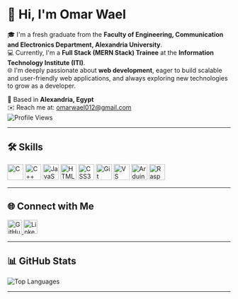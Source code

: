 # 👋 Hi, I'm Omar Wael

🎓 I'm a fresh graduate from the **Faculty of Engineering, Communication and Electronics Department, Alexandria University**.  
💻 Currently, I'm a **Full Stack (MERN Stack) Trainee** at the **Information Technology Institute (ITI)**.  
🌐 I'm deeply passionate about **web development**, eager to build scalable and user-friendly web applications, and always exploring new technologies to grow as a developer.

📍 Based in **Alexandria, Egypt**  
✉️ Reach me at: [omarwael012@gmail.com](mailto:omarwael012@gmail.com)  
![Profile Views](https://visitor-badge.glitch.me/badge?page_id=OmarWael22.OmarWael22&left_text=Profile%20Views)

---

## 🛠️ Skills

<p align="left">
  <img src="https://raw.githubusercontent.com/danielcranney/readme-generator/main/public/icons/skills/c-colored.svg" alt="C" width="36" height="36"/>
  <img src="https://raw.githubusercontent.com/danielcranney/readme-generator/main/public/icons/skills/cplusplus-colored.svg" alt="C++" width="36" height="36"/>
  <img src="https://raw.githubusercontent.com/danielcranney/readme-generator/main/public/icons/skills/javascript-colored.svg" alt="JavaScript" width="36" height="36"/>
  <img src="https://raw.githubusercontent.com/danielcranney/readme-generator/main/public/icons/skills/html5-colored.svg" alt="HTML5" width="36" height="36"/>
  <img src="https://raw.githubusercontent.com/danielcranney/readme-generator/main/public/icons/skills/css3-colored.svg" alt="CSS3" width="36" height="36"/>
  <img src="https://raw.githubusercontent.com/danielcranney/readme-generator/main/public/icons/skills/git-colored.svg" alt="Git" width="36" height="36"/>
  <img src="https://raw.githubusercontent.com/danielcranney/readme-generator/main/public/icons/skills/visualstudiocode-colored.svg" alt="VS Code" width="36" height="36"/>
  <img src="https://raw.githubusercontent.com/danielcranney/readme-generator/main/public/icons/skills/arduino-colored.svg" alt="Arduino" width="36" height="36"/>
  <img src="https://raw.githubusercontent.com/danielcranney/readme-generator/main/public/icons/skills/raspberrypi-colored.svg" alt="Raspberry Pi" width="36" height="36"/>
</p>

---

## 🌐 Connect with Me

<p align="left">
  <a href="https://github.com/OmarWael22" target="_blank">
    <img src="https://raw.githubusercontent.com/danielcranney/readme-generator/main/public/icons/socials/github.svg" width="32" height="32" alt="GitHub" />
  </a>
  <a href="https://www.linkedin.com/in/omar-wael-09992921a" target="_blank">
    <img src="https://raw.githubusercontent.com/danielcranney/readme-generator/main/public/icons/socials/linkedin.svg" width="32" height="32" alt="LinkedIn" />
  </a>
</p>

---

## 📊 GitHub Stats

![Top Languages](https://github-readme-stats.vercel.app/api/top-langs/?username=OmarWael22&langs_count=10&title_color=0891b2&text_color=ffffff&icon_color=0891b2&bg_color=1c1917&hide_border=true&locale=en&custom_title=Top%20Languages)

---


